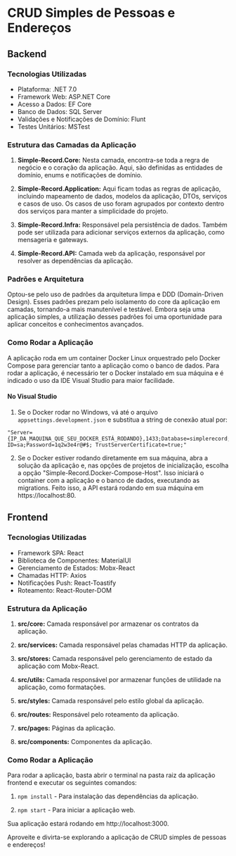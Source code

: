 # CRUD Simples de Pessoas e Endereços

## Backend

### Tecnologias Utilizadas

- Plataforma: .NET 7.0
- Framework Web: ASP.NET Core
- Acesso a Dados: EF Core
- Banco de Dados: SQL Server
- Validações e Notificações de Domínio: Flunt
- Testes Unitários: MSTest

### Estrutura das Camadas da Aplicação

1. **Simple-Record.Core:** Nesta camada, encontra-se toda a regra de negócio e o coração da aplicação. Aqui, são definidas as entidades de domínio, enums e notificações de domínio.

2. **Simple-Record.Application:** Aqui ficam todas as regras de aplicação, incluindo mapeamento de dados, modelos da aplicação, DTOs, serviços e casos de uso. Os casos de uso foram agrupados por contexto dentro dos serviços para manter a simplicidade do projeto.

3. **Simple-Record.Infra:** Responsável pela persistência de dados. Também pode ser utilizada para adicionar serviços externos da aplicação, como mensageria e gateways.

4. **Simple-Record.API:** Camada web da aplicação, responsável por resolver as dependências da aplicação.

### Padrões e Arquitetura

Optou-se pelo uso de padrões da arquitetura limpa e DDD (Domain-Driven Design). Esses padrões prezam pelo isolamento do core da aplicação em camadas, tornando-a mais manutenível e testável. Embora seja uma aplicação simples, a utilização desses padrões foi uma oportunidade para aplicar conceitos e conhecimentos avançados.

### Como Rodar a Aplicação

A aplicação roda em um container Docker Linux orquestrado pelo Docker Compose para gerenciar tanto a aplicação como o banco de dados. Para rodar a aplicação, é necessário ter o Docker instalado em sua máquina e é indicado o uso da IDE Visual Studio para maior facilidade.

#### No Visual Studio

1. Se o Docker rodar no Windows, vá até o arquivo `appsettings.development.json` e substitua a string de conexão atual por: 
```
"Server={IP_DA_MAQUINA_QUE_SEU_DOCKER_ESTÁ_RODANDO},1433;Database=simplerecord;User ID=sa;Password=1q2w3e4r@#$; TrustServerCertificate=true;"
```


2. Se o Docker estiver rodando diretamente em sua máquina, abra a solução da aplicação e, nas opções de projetos de inicialização, escolha a opção "Simple-Record.Docker-Compose-Host". Isso iniciará o container com a aplicação e o banco de dados, executando as migrations. Feito isso, a API estará rodando em sua máquina em https://localhost:80.

## Frontend

### Tecnologias Utilizadas

- Framework SPA: React
- Biblioteca de Componentes: MaterialUI
- Gerenciamento de Estados: Mobx-React
- Chamadas HTTP: Axios
- Notificações Push: React-Toastify
- Roteamento: React-Router-DOM

### Estrutura da Aplicação

1. **src/core:** Camada responsável por armazenar os contratos da aplicação.

2. **src/services:** Camada responsável pelas chamadas HTTP da aplicação.

3. **src/stores:** Camada responsável pelo gerenciamento de estado da aplicação com Mobx-React.

4. **src/utils:** Camada responsável por armazenar funções de utilidade na aplicação, como formatações.

5. **src/styles:** Camada responsável pelo estilo global da aplicação.

6. **src/routes:** Responsável pelo roteamento da aplicação.

7. **src/pages:** Páginas da aplicação.

8. **src/components:** Componentes da aplicação.

### Como Rodar a Aplicação

Para rodar a aplicação, basta abrir o terminal na pasta raiz da aplicação frontend e executar os seguintes comandos:

1. `npm install` - Para instalação das dependências da aplicação.

2. `npm start` - Para iniciar a aplicação web.

Sua aplicação estará rodando em http://localhost:3000.

Aproveite e divirta-se explorando a aplicação de CRUD simples de pessoas e endereços!
